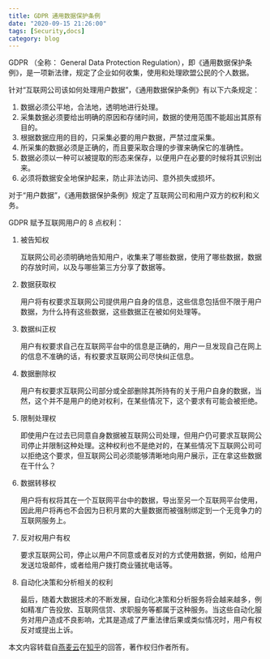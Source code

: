 ```yaml
---
title: GDPR 通用数据保护条例
date: "2020-09-15 21:26:00"
tags: [Security,docs]
category: blog
---
```

GDPR （全称： General Data Protection Regulation），即《通用数据保护条例》，是一项新法律，规定了企业如何收集，使用和处理欧盟公民的个人数据。

<!-- more -->

针对“互联网公司该如何处理用户数据”，《通用数据保护条例》有以下六条规定：

1. 数据必须公平地，合法地，透明地进行处理。
2. 采集数据必须要给出明确的原因和存储时间，数据的使用范围不能超出其原有目的。
3. 根据数据应用的目的，只采集必要的用户数据，严禁过度采集。
4. 所采集的数据必须是正确的，而且要采取合理的步骤来确保它的准确性。
5. 数据必须以一种可以被提取的形态来保存，以便用户在必要的时候将其识别出来。
6. 必须将数据安全地保护起来，防止非法访问、意外损失或损坏。

对于“用户数据”，《通用数据保护条例》规定了互联网公司和用户双方的权利和义务。

GDPR 赋予互联网用户的 8 点权利：

1. 被告知权

    互联网公司必须明确地告知用户，收集来了哪些数据，使用了哪些数据，数据的存放时间，以及与哪些第三方分享了数据等。
2. 数据获取权

    用户将有权要求互联网公司提供用户自身的信息，这些信息包括但不限于用户数据，为什么持有这些数据，这些数据正在被如何处理等。
3. 数据纠正权

    用户有权要求自己在互联网平台中的信息是正确的，用户一旦发现自己在网上的信息不准确的话，有权要求互联网公司尽快纠正信息。
4. 数据删除权

    用户有权要求互联网公司部分或全部删除其所持有的关于用户自身的数据，当然，这个并不是用户的绝对权利，在某些情况下，这个要求有可能会被拒绝。
5. 限制处理权

    即使用户在过去已同意自身数据被互联网公司处理，但用户仍可要求互联网公司停止并限制这种处理。这种权利也不是绝对的，在某些情况下互联网公司可以拒绝这个要求，但互联网公司必须能够清晰地向用户展示，正在拿这些数据在干什么？
6. 数据转移权

    用户将有权将其在一个互联网平台中的数据，导出至另一个互联网平台使用，因此用户将再也不会因为日积月累的大量数据而被强制绑定到一个无竞争力的互联网服务上。
7. 反对权用户有权

    要求互联网公司，停止以用户不同意或者反对的方式使用数据，例如，给用户发送垃圾邮件，或者给用户拨打商业骚扰电话等。
8. 自动化决策和分析相关的权利

    最后，随着大数据技术的不断发展，自动化决策和分析服务将会越来越多，例如精准广告投放、互联网信贷、求职服务等都属于这种服务。当这些自动化服务对用户造成不良影响，尤其是造成了严重法律后果或类似情况时，用户有权反对或提出上诉。

<p class="copyright">本文内容转载自<a href="oatos.com">燕麦云</a>在<a href="https://www.zhihu.com/question/273612934/answer/412671528">知乎</a>的回答，著作权归作者所有。</p>